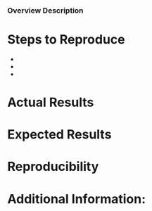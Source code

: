 <!-- Hello! If you're filing a bug, please include every step so as to help us reproduce it on our machines. If you're unsure about how to file an issue, use the issue template. If you need any help, check out the documentation or hit us up on chat. You can ignore or delete this text, it is commented and won't appear when the issue is submitted or previewed.

Chat: https://gitter.im/addy-org/Lobby
Documentation: https://addy.wiki
-->

### Overview Description

# Steps to Reproduce
-
-
-

# Actual Results

# Expected Results

# Reproducibility

# Additional Information:
